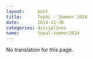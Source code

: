 ```yaml
---
layout:     post
title:      TopAL - Summer 2014
date:       2014-11-30
categories: disciplines
name:       topal-summer2014
---
```

No translation for this page.
